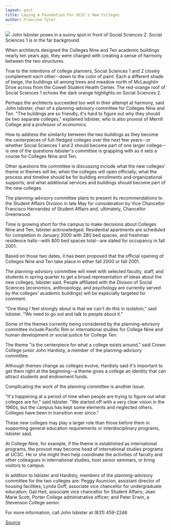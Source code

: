 ```yaml
---
layout: post
title: Laying A Foundation For UCSC's New Colleges
author: Francine Tyler
---
```


![][3] John Isbister poses in a sunny spot in front of Social Sciences 2. Social Sciences 1 is in the far background.

When architects designed the Colleges Nine and Ten academic buildings nearly ten years ago, they were charged with creating a sense of harmony between the two structures.

True to the intentions of college planners, Social Sciences 1 and 2 closely complement each other--down to the color of paint. Each a different shade of beige, the buildings sit among trees and meadow north of McLaughlin Drive across from the Cowell Student Health Center. The red-orange roof of Social Sciences 1 echoes the dark orange highlights on Social Sciences 2.

Perhaps the architects succeeded too well in their attempt at harmony, said John Isbister, chair of a planning-advisory committee for Colleges Nine and Ten. "The buildings are so friendly, it's hard to figure out why they should be two separate colleges," explained Isbister, who is also provost of Merrill College and a professor of economics.

How to address the similarity between the two buildings as they become the centerpieces of full-fledged colleges over the next few years--or whether Social Sciences 1 and 2 should become part of one larger college--is one of the questions Isbister's committee is grappling with as it sets a course for Colleges Nine and Ten.

Other questions the committee is discussing include what the new colleges' theme or themes will be; when the colleges will open officially; what the process and timeline should be for building enrollments and organizational supports; and what additional services and buildings should become part of the new colleges.

The planning-advisory committee plans to present its recommendations to the Student Affairs Division in late May for consideration by Vice Chancellor Francisco Hernandez of Student Affairs and, ultimately, Chancellor Greenwood.

Time is growing short for the campus to make decisions about Colleges Nine and Ten, Isbister acknowledged. Residential apartments are scheduled for completion in January 2000 with 280 bed spaces, and freshman residence halls--with 800 bed spaces total--are slated for occupancy in fall 2001.

Based on those two dates, it has been proposed that the official opening of Colleges Nine and Ten take place in either fall 2000 or fall 2001.

The planning-advisory committee will meet with selected faculty, staff, and students in spring quarter to get a broad representation of ideas about the new colleges, Isbister said. People affiliated with the Divison of Social Sciences (economics, anthropology, and psychology are currently served by the colleges' academic buildings) will be especially targeted for comment.

"One thing I feel strongly about is that we can't do this in isolation," said Isbister. "We need to go out and talk to people about it."

Some of the themes currently being considered by the planning-advisory committee include Pacific Rim or international studies for College Nine and human development or social justice for College Ten.

The theme "is the centerpiece for what a college exists around," said Crown College junior John Hardisty, a member of the planning-advisory committee.

Although themes change as colleges evolve, Hardisty said it's important to get them right at the beginning--a theme gives a college an identity that can attract students and endowment funds.

Complicating the work of the planning committee is another issue.

"It's happening at a period of time when people are trying to figure out what colleges are for," said Isbister. "We started off with a very clear vision in the 1960s, but the campus has kept some elements and neglected others. Colleges have been in transition ever since."

These new colleges may play a larger role than those before them in supporting general education requirements or interdisciplinary programs, Isbister said.

At College Nine, for example, if the theme is established as international programs, the provost may become head of international studies programs at UCSC. He or she might then help coordinate the activities of faculty and other colleagues in international studies, host senior seminars, or bring visitors to campus.

In addition to Isbister and Hardisty, members of the planning-advisory committee for the two colleges are: Peggy Asuncion, assistant director of housing facilities; Lynda Goff, associate vice chancellor for undergraduate education; Gail Heit, associate vice chancellor for Student Affairs; Jean Marie Scott, Porter College administrative officer; and Peter Erwin, a Stevenson College senior.

For more information, call John Isbister at (831) 459-2246

[3]: http://www1.ucsc.edu/oncampus/currents/98-99/art/isbister_john.99-03-22.jpg

[Source](http://www1.ucsc.edu/oncampus/currents/98-99/03-22/college.htm "Permalink to Colleges 9 and 10 planning: 03-22-99")
